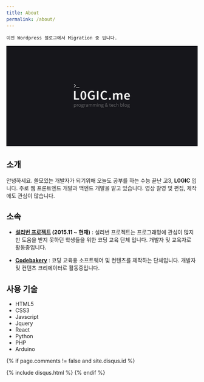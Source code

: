 ```yaml
---
title: About
permalink: /about/
---
```


    이전 Wordpress 블로그에서 Migration 중 입니다.

![](/images/l0gic.png)

## 소개

안녕하세요. 쓸모있는 개발자가 되기위해 오늘도 공부를 하는 수능 끝난 고3, **L0GIC** 입니다. 주로 웹 프론트엔드 개발과 백엔드 개발을 맡고 있습니다. 영상 찰영 및 편집, 제작에도 관심이 많습니다.

## 소속
* **[설리번 프로젝트](https://sullivanproject.in) (2015.11 ~ 현재)** : 설리번 프로젝트는 프로그래밍에 관심이 많지만 도움을 받지 못하던 학생들을 위한 코딩 교육 단체 입니다. 개발자 및 교육자로 활동중입니다.

* **[Codebakery](https://www.facebook.com/codebakery/)** : 코딩 교육용 소프트웨어 및 컨텐츠를 제작하는 단체입니다. 개발자 및 컨텐츠 크리에이터로 활동중입니다.

## 사용 기술

* HTML5
* CSS3
* Javscript
* Jquery
* React
* Python
* PHP
* Arduino

<!-- Disqus -->
{% if page.comments != false and site.disqus.id %}
<section id="disqus_thread"></section>
{% include disqus.html %}
{% endif %}
